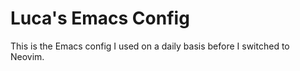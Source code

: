 # Luca's Emacs Config
This is the Emacs config I used on a daily basis before I switched to Neovim.
